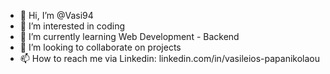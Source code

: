 - 👋 Hi, I’m @Vasi94
- 👀 I’m interested in coding
- 🌱 I’m currently learning Web Development - Backend
- 💞️ I’m looking to collaborate on projects
- 📫 How to reach me via Linkedin:  linkedin.com/in/vasileios-papanikolaou

<!---
Vasi94/Vasi94 is a ✨ special ✨ repository because its `README.md` (this file) appears on your GitHub profile.
You can click the Preview link to take a look at your changes.
--->
